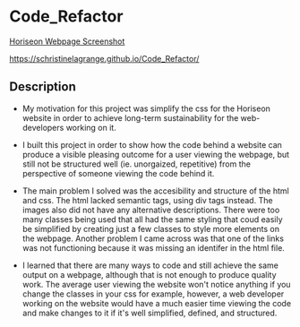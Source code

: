 # Code_Refactor

[Horiseon Webpage Screenshot](./assets/images/HoriseonScreenshot.png)


https://schristinelagrange.github.io/Code_Refactor/


## Description

- My  motivation for this project was simplify the css for the Horiseon website in order to achieve long-term sustainability for the web-developers working on it.


- I built this project in order to show how the code behind a website can produce a visible pleasing outcome for a user viewing the webpage, but still not be structured well (ie. unorgaized, repetitive) from the perspective of someone viewing the code behind it.


- The main problem I solved was the accesibility and structure of the html and css. The html lacked semantic tags, using div tags instead. The images also did not have any alternative descriptions. There were too many classes being used that all had the same styling that coud easily be simplified by creating just a few classes to style more elements on the webpage. Another problem I came across was that one of the links was not functioning because it was missing an identifer in the html file. 


- I learned that there are many ways to code and still achieve the same output on a webpage, although that is not enough to produce quality work. The average user viewing the website won't notice anything if you change the classes in your css for example, however, a web developer working on the website would have a much easier time viewing the code and make changes to it if it's well simplified, defined, and structured.

